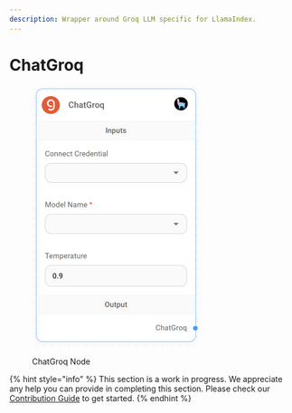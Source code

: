 ```yaml
---
description: Wrapper around Groq LLM specific for LlamaIndex.
---
```


# ChatGroq

<figure><img src="../../../.gitbook/assets/up-015.png" alt="" width="299"><figcaption><p>ChatGroq Node</p></figcaption></figure>

{% hint style="info" %}
This section is a work in progress. We appreciate any help you can provide in completing this section. Please check our [Contribution Guide](broken-reference) to get started.
{% endhint %}
